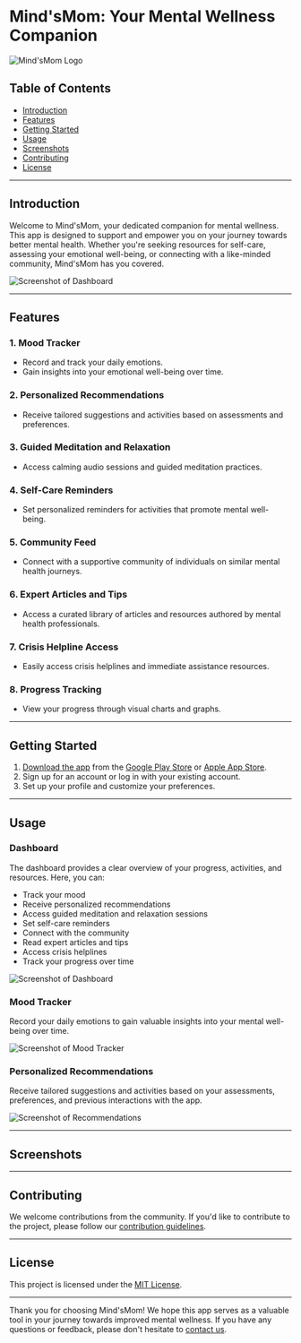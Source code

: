 # Mind'sMom: Your Mental Wellness Companion

![Mind'sMom Logo](logo.png)

## Table of Contents

- [Introduction](#introduction)
- [Features](#features)
- [Getting Started](#getting-started)
- [Usage](#usage)
- [Screenshots](#screenshots)
- [Contributing](#contributing)
- [License](#license)

---

## Introduction

Welcome to Mind'sMom, your dedicated companion for mental wellness. This app is designed to support and empower you on your journey towards better mental health. Whether you're seeking resources for self-care, assessing your emotional well-being, or connecting with a like-minded community, Mind'sMom has you covered.

![Screenshot of Dashboard](screenshots/dashboard.png)

---

## Features

### 1. Mood Tracker
- Record and track your daily emotions.
- Gain insights into your emotional well-being over time.

### 2. Personalized Recommendations
- Receive tailored suggestions and activities based on assessments and preferences.

### 3. Guided Meditation and Relaxation
- Access calming audio sessions and guided meditation practices.

### 4. Self-Care Reminders
- Set personalized reminders for activities that promote mental well-being.

### 5. Community Feed
- Connect with a supportive community of individuals on similar mental health journeys.

### 6. Expert Articles and Tips
- Access a curated library of articles and resources authored by mental health professionals.

### 7. Crisis Helpline Access
- Easily access crisis helplines and immediate assistance resources.

### 8. Progress Tracking
- View your progress through visual charts and graphs.

---

## Getting Started

1. [Download the app](#) from the [Google Play Store](#) or [Apple App Store](#).
2. Sign up for an account or log in with your existing account.
3. Set up your profile and customize your preferences.

---

## Usage

### Dashboard

The dashboard provides a clear overview of your progress, activities, and resources. Here, you can:

- Track your mood
- Receive personalized recommendations
- Access guided meditation and relaxation sessions
- Set self-care reminders
- Connect with the community
- Read expert articles and tips
- Access crisis helplines
- Track your progress over time

![Screenshot of Dashboard](screenshots/dashboard.png)

### Mood Tracker

Record your daily emotions to gain valuable insights into your mental well-being over time.

![Screenshot of Mood Tracker](screenshots/mood_tracker.png)

### Personalized Recommendations

Receive tailored suggestions and activities based on your assessments, preferences, and previous interactions with the app.

![Screenshot of Recommendations](screenshots/recommendations.png)

---

## Screenshots



---

## Contributing

We welcome contributions from the community. If you'd like to contribute to the project, please follow our [contribution guidelines](CONTRIBUTING.md).

---

## License

This project is licensed under the [MIT License](LICENSE).

---

Thank you for choosing Mind'sMom! We hope this app serves as a valuable tool in your journey towards improved mental wellness. If you have any questions or feedback, please don't hesitate to [contact us](mailto:info@mindsmom.com).
